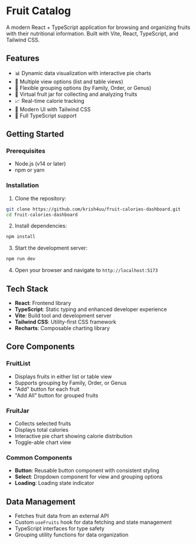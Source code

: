 # Fruit Catalog

A modern React + TypeScript application for browsing and organizing fruits with their nutritional information. Built with Vite, React, TypeScript, and Tailwind CSS.

## Features

- 📊 Dynamic data visualization with interactive pie charts
- 🔄 Multiple view options (list and table views)
- 📂 Flexible grouping options (by Family, Order, or Genus)
- 🧺 Virtual fruit jar for collecting and analyzing fruits
- 📈 Real-time calorie tracking
- 🎨 Modern UI with Tailwind CSS
- 💪 Full TypeScript support

## Getting Started

### Prerequisites

- Node.js (v14 or later)
- npm or yarn

### Installation

1. Clone the repository:
```bash
git clone https://github.com/krish4uu/fruit-calories-dashboard.git
cd fruit-calories-dashboard
```

2. Install dependencies:
```bash
npm install
```

3. Start the development server:
```bash
npm run dev
```

4. Open your browser and navigate to `http://localhost:5173`

## Tech Stack

- **React**: Frontend library
- **TypeScript**: Static typing and enhanced developer experience
- **Vite**: Build tool and development server
- **Tailwind CSS**: Utility-first CSS framework
- **Recharts**: Composable charting library

## Core Components

### FruitList
- Displays fruits in either list or table view
- Supports grouping by Family, Order, or Genus
- "Add" button for each fruit
- "Add All" button for grouped fruits

### FruitJar
- Collects selected fruits
- Displays total calories
- Interactive pie chart showing calorie distribution
- Toggle-able chart view

### Common Components
- **Button**: Reusable button component with consistent styling
- **Select**: Dropdown component for view and grouping options
- **Loading**: Loading state indicator

## Data Management

- Fetches fruit data from an external API
- Custom `useFruits` hook for data fetching and state management
- TypeScript interfaces for type safety
- Grouping utility functions for data organization


